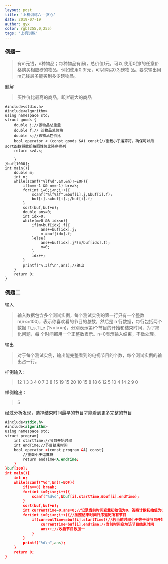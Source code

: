 ```yaml
---
layout: post
title: '上机训练六——贪心'
date: 2019-07-19
author: gyx
color: rgb(255,0,255)
tags: '上机训练'
---
```


### 例题一

>有m元钱，n种物品；每种物品有j磅，总价值f元，可以 使用0到f的任意价格购买相应磅的物品，例如使用0.3f元，可以购买0.3j磅物 品。要求输出用m元钱最多能买到多少磅物品。

题解
>买性价比最高的商品，即j/f最大的商品

```
#include<stdio.h>
#include<algorithm>
using namespace std;
struct goods {
	double j;//该物品总重量
	double f;// 该物品总价格
	double s;//该物品性价比
	bool operator < (const goods &A) const{//重载小于运算符，确保可以用sort函数将数组按照性价比降序排列
	return s>A.s; 
		
	} 
}buf[1000]; 
int main(){
	double m;
	int n;
	while(scanf("%lf%d",&m,&n)!=EOF){
		if(m==-1 && n==-1) break;
		for(int i=0;i<n;i++){
			scanf("%lf%lf",&buf[i].j,&buf[i].f);
			buf[i].s=buf[i].j/buf[i].f;
		}
		sort(buf,buf+n);
		double ans=0;
		int idx=0;
		while(m>0 && idx<n){
			if(m>buf[idx].f){
				ans+=buf[idx].j;
				m-=buf[idx].f;
			}else{
				ans+=buf[idx].j*(m/buf[idx].f);
				m=0;
			}
			idx++;
		}
		printf("%.3lf\n",ans);//输出 
	}
	return 0; 
}
```


### 例题二
输入
>输入数据包含多个测试实例，每个测试实例的第一行只有一个整数 n(n<=100)，表示你喜欢看的节目的总数，然后是 n 行数据，每行包括两个数据 Ti_s,Ti_e (1<=i<=n)，分别表示第i个节目的开始和结束时间，为了简化问题，每 个时间都用一个正整数表示。n=0表示输入结束，不做处理。 

输出
>对于每个测试实例，输出能完整看到的电视节目的个数，每个测试实例的输 出占一行。 

样例输入:
>12 
>1 3 
>3 4 
>0 7 
>3 8 
>15 19 
>15 20 
>10 15 
>8 18 
>6 12 
>5 10 
>4 14 
>2 9 
>0 

样例输出：
>5

经过分析发现，选择结束时间最早的节目才能看到更多完整的节目

```xml
#include<stdio.h>
#include<algorithm>
using namespace std;
struct program{
	int startTime;//节目开始时间
	int endTime;//节目结束时间
	bool operator <(const program &A) const{
		//重载小于运算符
		return endTime<A.endTime; 
	} 
}buf[100];
int main(){
	int n;
	while(scanf("%d",&n)!=EOF){
		if(n==0) break;
		for(int i=0;i<n;i++){
			scanf("%d%d",&buf[i].startTime,&buf[i].endTime);
		}
		sort(buf,buf+n);
		int currentTime=0,ans=0;//记录当前时间变量初始值为0，答案计数初始值为0
		for(int i=0;i<n;i++){//按照结束时间升序遍历所有节目 
			if(currentTime<=buf[i].startTime){//若当前时间小于等于该节目开始时间，那么收看该节目 
				currentTime=buf[i].endTime;//当前时间变为该节目结束时间 
				ans++;//收看节目数加一 
			}
		} 
		printf("%d\n",ans);
	}
	return 0;
}
```


